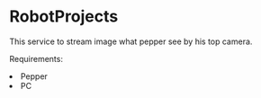 # RobotProjects

<p>This service to stream image what pepper see by his top camera.</p>

<p>Requirements:</p>
<li>Pepper</li>
<li>PC</li>
